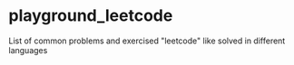 # playground_leetcode
List of common problems and exercised "leetcode" like solved in different languages
